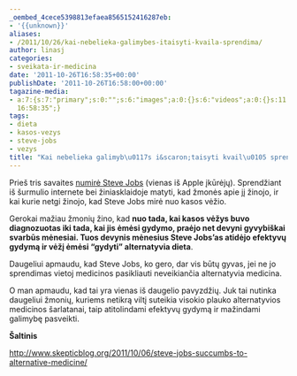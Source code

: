 ```yaml
---
_oembed_4cece5398813efaea8565152416287eb:
- '{{unknown}}'
aliases:
- /2011/10/26/kai-nebelieka-galimybes-itaisyti-kvaila-sprendima/
author: linasj
categories:
- sveikata-ir-medicina
date: '2011-10-26T16:58:35+00:00'
publishDate: '2011-10-26T16:58:00+00:00'
tagazine-media:
- a:7:{s:7:"primary";s:0:"";s:6:"images";a:0:{}s:6:"videos";a:0:{}s:11:"image_count";s:1:"0";s:6:"author";s:8:"22588951";s:7:"blog_id";s:8:"22124578";s:9:"mod_stamp";s:19:"2011-10-26
  16:58:35";}
tags:
- dieta
- kasos-vezys
- steve-jobs
- vezys
title: "Kai nebelieka galimyb\u0117s i&scaron;taisyti kvail\u0105 sprendim\u0105"
---
```

Prieš tris savaites [numirė Steve Jobs](http://mokslas.delfi.lt/technology/mire-buves-apple-vadovas-sjobsas.d?id=50389134) (vienas iš Apple įkūrėjų). Sprendžiant iš šurmulio internete bei žiniasklaidoje matyti, kad žmonės apie jį žinojo, ir kai kurie netgi žinojo, kad Steve Jobs mirė nuo kasos vėžio.

 Gerokai mažiau žmonių žino, kad **nuo tada, kai kasos vėžys buvo diagnozuotas iki tada, kai jis ėmėsi gydymo, praėjo net devyni gyvybiškai svarbūs mėnesiai. Tuos devynis mėnesius Steve Jobs’as atidėjo efektyvų gydymą ir vėžį ėmėsi “gydyti” alternatyvia dieta**. 

 Daugeliui apmaudu, kad Steve Jobs, ko gero, dar vis būtų gyvas, jei ne jo sprendimas vietoj medicinos pasikliauti neveikiančia alternatyvia medicina.

 O man apmaudu, kad tai yra vienas iš daugelio pavyzdžių. Juk tai nutinka daugeliui žmonių, kuriems netikrą viltį suteikia visokio plauko alternatyvios medicinos šarlatanai, taip atitolindami efektyvų gydymą ir mažindami galimybę pasveikti.

 **Šaltinis**

 <http://www.skepticblog.org/2011/10/06/steve-jobs-succumbs-to-alternative-medicine/>


